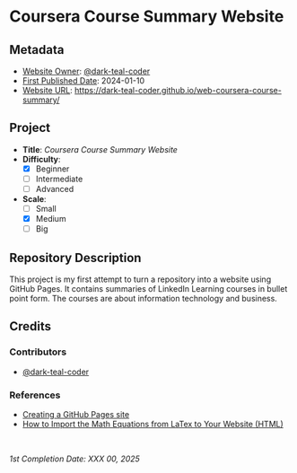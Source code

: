 <!-- README file for GitHub Pages website-->

# Coursera Course Summary Website

## Metadata

- <ins>Website Owner</ins>: [@dark-teal-coder](github.com/dark-teal-coder)
- <ins>First Published Date</ins>: 2024-01-10
- <ins>Website URL</ins>: https://dark-teal-coder.github.io/web-coursera-course-summary/

## Project

- **Title**: *Coursera Course Summary Website*
- **Difficulty**:
  - [x] Beginner
  - [ ] Intermediate
  - [ ] Advanced
- **Scale**:
  - [ ] Small
  - [x] Medium
  - [ ] Big

## Repository Description

This project is my first attempt to turn a repository into a website using GitHub Pages. It contains summaries of LinkedIn Learning courses in bullet point form. The courses are about information technology and business. 

## Credits 

### Contributors 

- [@dark-teal-coder](github.com/dark-teal-coder)

### References 

- [Creating a GitHub Pages site](https://docs.github.com/en/pages/getting-started-with-github-pages/creating-a-github-pages-site)
- [How to Import the Math Equations from LaTex to Your Website (HTML)](https://mecharithm.com/learning/lesson/latex-to-html-2)

&nbsp;

*1st Completion Date: XXX 00, 2025*&emsp;

